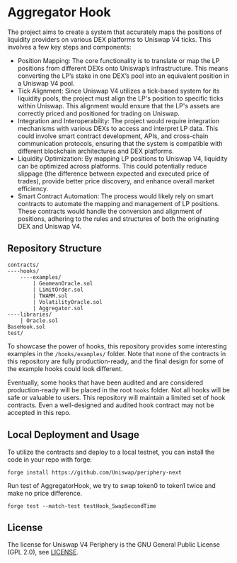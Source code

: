# Aggregator Hook

The project aims to create a system that accurately maps the positions of liquidity providers on various DEX platforms to Uniswap V4 ticks. This involves a few key steps and components:

- Position Mapping: The core functionality is to translate or map the LP positions from different DEXs onto Uniswap’s infrastructure. This means converting the LP’s stake in one DEX’s pool into an equivalent position in a Uniswap V4 pool.
- Tick Alignment: Since Uniswap V4 utilizes a tick-based system for its liquidity pools, the project must align the LP's position to specific ticks within Uniswap. This alignment would ensure that the LP's assets are correctly priced and positioned for trading on Uniswap.
- Integration and Interoperability: The project would require integration mechanisms with various DEXs to access and interpret LP data. This could involve smart contract development, APIs, and cross-chain communication protocols, ensuring that the system is compatible with different blockchain architectures and DEX platforms.
- Liquidity Optimization: By mapping LP positions to Uniswap V4, liquidity can be optimized across platforms. This could potentially reduce slippage (the difference between expected and executed price of trades), provide better price discovery, and enhance overall market efficiency.
- Smart Contract Automation: The process would likely rely on smart contracts to automate the mapping and management of LP positions. These contracts would handle the conversion and alignment of positions, adhering to the rules and structures of both the originating DEX and Uniswap V4.


## Repository Structure

```solidity
contracts/
----hooks/
    ----examples/
        | GeomeanOracle.sol
        | LimitOrder.sol
        | TWAMM.sol
        | VolatilityOracle.sol
        | Aggregator.sol
----libraries/
    | Oracle.sol
BaseHook.sol
test/
```

To showcase the power of hooks, this repository provides some interesting examples in the `/hooks/examples/` folder. Note that none of the contracts in this repository are fully production-ready, and the final design for some of the example hooks could look different.

Eventually, some hooks that have been audited and are considered production-ready will be placed in the root `hooks` folder. Not all hooks will be safe or valuable to users. This repository will maintain a limited set of hook contracts. Even a well-designed and audited hook contract may not be accepted in this repo.

## Local Deployment and Usage

To utilize the contracts and deploy to a local testnet, you can install the code in your repo with forge:

```solidity
forge install https://github.com/Uniswap/periphery-next
```

Run test of AggregatorHook, we try to swap token0 to token1 twice and make no price difference.

```solidity
forge test --match-test testHook_SwapSecondTime
```

## License

The license for Uniswap V4 Periphery is the GNU General Public License (GPL 2.0), see [LICENSE](https://github.com/Uniswap/periphery-next/blob/main/LICENSE).

